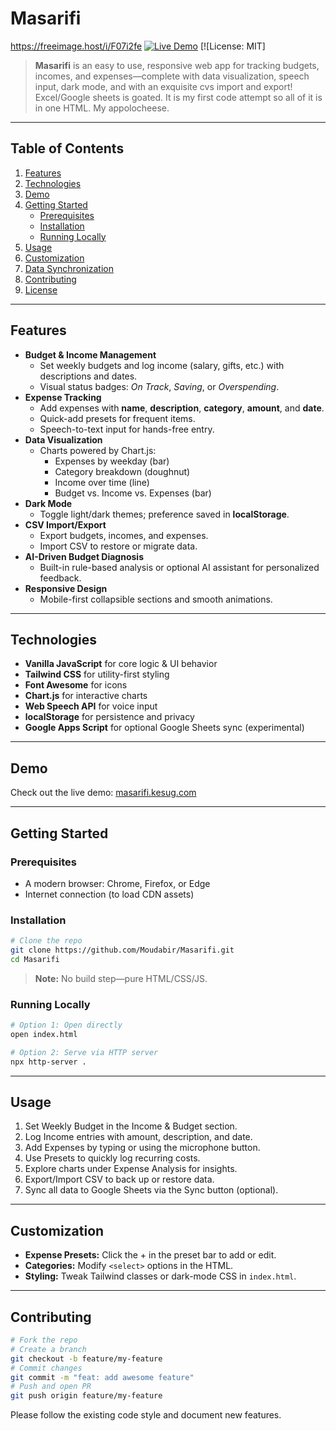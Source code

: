 # Masarifi
https://freeimage.host/i/F07i2fe
[![Live Demo](https://img.shields.io/badge/demo-online-blue?style=flat-square)](https://masarifi.kesug.com) [![License: MIT]


> **Masarifi** is an easy to use, responsive web app for tracking budgets, incomes, and expenses—complete with data visualization, speech input, dark mode, and with an exquisite cvs import and export! Excel/Google sheets is goated. It is my first code attempt so all of it is in one HTML. My appolocheese.

---

## Table of Contents
1. [Features](#features)
2. [Technologies](#technologies)
3. [Demo](#demo)
4. [Getting Started](#getting-started)
   - [Prerequisites](#prerequisites)
   - [Installation](#installation)
   - [Running Locally](#running-locally)
5. [Usage](#usage)
6. [Customization](#customization)
7. [Data Synchronization](#data-synchronization)
8. [Contributing](#contributing)
9. [License](#license)

---

## Features

- **Budget & Income Management**
  - Set weekly budgets and log income (salary, gifts, etc.) with descriptions and dates.
  - Visual status badges: _On Track_, _Saving_, or _Overspending_.
- **Expense Tracking**
  - Add expenses with **name**, **description**, **category**, **amount**, and **date**.
  - Quick-add presets for frequent items.
  - Speech-to-text input for hands-free entry.
- **Data Visualization**
  - Charts powered by Chart.js:
    - Expenses by weekday (bar)
    - Category breakdown (doughnut)
    - Income over time (line)
    - Budget vs. Income vs. Expenses (bar)
- **Dark Mode**
  - Toggle light/dark themes; preference saved in **localStorage**.
- **CSV Import/Export**
  - Export budgets, incomes, and expenses.
  - Import CSV to restore or migrate data.
- **AI-Driven Budget Diagnosis**
  - Built-in rule-based analysis or optional AI assistant for personalized feedback.
- **Responsive Design**
  - Mobile-first collapsible sections and smooth animations.

---

## Technologies

- **Vanilla JavaScript** for core logic & UI behavior
- **Tailwind CSS** for utility-first styling
- **Font Awesome** for icons
- **Chart.js** for interactive charts
- **Web Speech API** for voice input
- **localStorage** for persistence and privacy
- **Google Apps Script** for optional Google Sheets sync (experimental) 

---

## Demo

Check out the live demo: [masarifi.kesug.com](https://masarifi.kesug.com)

---

## Getting Started

### Prerequisites

- A modern browser: Chrome, Firefox, or Edge
- Internet connection (to load CDN assets)

### Installation

```bash
# Clone the repo
git clone https://github.com/Moudabir/Masarifi.git
cd Masarifi
````

> **Note:** No build step—pure HTML/CSS/JS.

### Running Locally

```bash
# Option 1: Open directly
open index.html

# Option 2: Serve via HTTP server
npx http-server .
```

---

## Usage

1. Set Weekly Budget in the Income & Budget section.
2. Log Income entries with amount, description, and date.
3. Add Expenses by typing or using the microphone button.
4. Use Presets to quickly log recurring costs.
5. Explore charts under Expense Analysis for insights.
6. Export/Import CSV to back up or restore data.
7. Sync all data to Google Sheets via the Sync button (optional).

---

## Customization

* **Expense Presets:** Click the + in the preset bar to add or edit.
* **Categories:** Modify `<select>` options in the HTML.
* **Styling:** Tweak Tailwind classes or dark-mode CSS in `index.html`.

---

## Contributing

```bash
# Fork the repo
# Create a branch
git checkout -b feature/my-feature
# Commit changes
git commit -m "feat: add awesome feature"
# Push and open PR
git push origin feature/my-feature
```

Please follow the existing code style and document new features.


```
```

